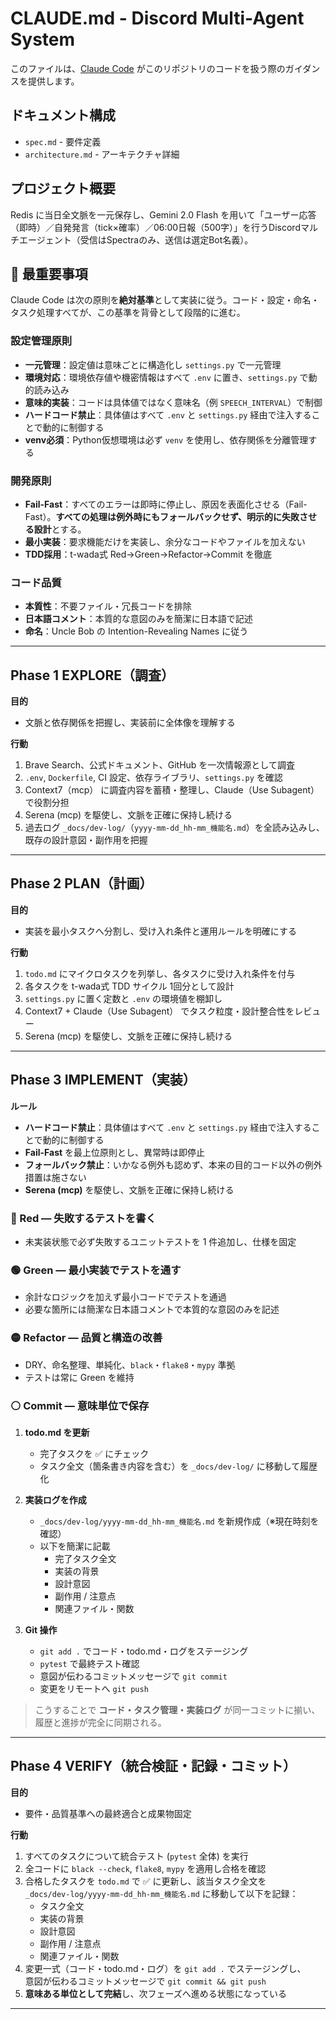 # CLAUDE.md - Discord Multi-Agent System

このファイルは、[Claude Code](https://www.anthropic.com/claude-code) がこのリポジトリのコードを扱う際のガイダンスを提供します。

## ドキュメント構成

- `spec.md` - 要件定義
- `architecture.md` - アーキテクチャ詳細

## プロジェクト概要

Redis に当日全文脈を一元保存し、Gemini 2.0 Flash を用いて「ユーザー応答（即時）／自発発言（tick×確率）／06:00日報（500字）」を行うDiscordマルチエージェント（受信はSpectraのみ、送信は選定Bot名義）。


## 🚨 **最重要事項**

Claude Code は次の原則を**絶対基準**として実装に従う。コード・設定・命名・タスク処理すべてが、この基準を背骨として段階的に進む。

### 設定管理原則
- **一元管理**：設定値は意味ごとに構造化し `settings.py` で一元管理  
- **環境対応**：環境依存値や機密情報はすべて `.env` に置き、`settings.py` で動的読み込み  
- **意味的実装**：コードは具体値ではなく意味名（例 `SPEECH_INTERVAL`）で制御  
- **ハードコード禁止**：具体値はすべて `.env` と `settings.py` 経由で注入することで動的に制御する
- **venv必須**：Python仮想環境は必ず `venv` を使用し、依存関係を分離管理する

### 開発原則
- **Fail-Fast**：すべてのエラーは即時に停止し、原因を表面化させる（Fail-Fast）。**すべての処理は例外時にもフォールバックせず、明示的に失敗させる設計**とする。  
- **最小実装**：要求機能だけを実装し、余分なコードやファイルを加えない  
- **TDD採用**：t-wada式 Red→Green→Refactor→Commit を徹底  

### コード品質
- **本質性**：不要ファイル・冗長コードを排除  
- **日本語コメント**：本質的な意図のみを簡潔に日本語で記述  
- **命名**：Uncle Bob の Intention-Revealing Names に従う  

---

## Phase 1 EXPLORE（調査）

**目的**  
- 文脈と依存関係を把握し、実装前に全体像を理解する

**行動**  
1. Brave Search、公式ドキュメント、GitHub を一次情報源として調査  
2. `.env`, `Dockerfile`, CI 設定、依存ライブラリ、`settings.py` を確認  
3. Context7（mcp） に調査内容を蓄積・整理し、Claude（Use Subagent）で役割分担  
4. Serena (mcp) を駆使し、文脈を正確に保持し続ける
5. 過去ログ `_docs/dev-log/`（`yyyy-mm-dd_hh-mm_機能名.md`）を全読み込みし、既存の設計意図・副作用を把握

---

## Phase 2 PLAN（計画）

**目的**  
- 実装を最小タスクへ分割し、受け入れ条件と運用ルールを明確にする

**行動**  
1. `todo.md` にマイクロタスクを列挙し、各タスクに受け入れ条件を付与  
2. 各タスクを t-wada式 TDD サイクル 1回分として設計  
3. `settings.py` に置く定数と `.env` の環境値を棚卸し  
4. Context7 + Claude（Use Subagent） でタスク粒度・設計整合性をレビュー
5. Serena (mcp) を駆使し、文脈を正確に保持し続ける

---

## Phase 3 IMPLEMENT（実装）

**ルール**
- **ハードコード禁止**：具体値はすべて `.env` と `settings.py` 経由で注入することで動的に制御する
- **Fail-Fast** を最上位原則とし、異常時は即停止  
- **フォールバック禁止**：いかなる例外も認めず、本来の目的コード以外の例外措置は施さない
- **Serena (mcp)** を駆使し、文脈を正確に保持し続ける

### 🔴 Red — 失敗するテストを書く  
- 未実装状態で必ず失敗するユニットテストを 1 件追加し、仕様を固定

### 🟢 Green — 最小実装でテストを通す  
- 余計なロジックを加えず最小コードでテストを通過  
- 必要な箇所には簡潔な日本語コメントで本質的な意図のみを記述

### 🟡 Refactor — 品質と構造の改善  
- DRY、命名整理、単純化、`black`・`flake8`・`mypy` 準拠  
- テストは常に Green を維持

### ⚪ Commit — 意味単位で保存

1. **todo.md を更新**  
   - 完了タスクを ✅ にチェック  
   - タスク全文（箇条書き内容を含む）を `_docs/dev-log/` に移動して履歴化

2. **実装ログを作成**  
   - `_docs/dev-log/yyyy-mm-dd_hh-mm_機能名.md` を新規作成（※現在時刻を確認）  
   - 以下を簡潔に記載  
     - 完了タスク全文  
     - 実装の背景  
     - 設計意図  
     - 副作用 / 注意点  
     - 関連ファイル・関数

3. **Git 操作**  
   - `git add .` でコード・todo.md・ログをステージング  
   - `pytest` で最終テスト確認  
   - 意図が伝わるコミットメッセージで `git commit`  
   - 変更をリモートへ `git push`

> こうすることで **コード・タスク管理・実装ログ** が同一コミットに揃い、  
> 履歴と進捗が完全に同期される。

---

## Phase 4 VERIFY（統合検証・記録・コミット）

**目的**  
- 要件・品質基準への最終適合と成果物固定

**行動**  
1. すべてのタスクについて統合テスト (`pytest` 全体) を実行  
2. 全コードに `black --check`, `flake8`, `mypy` を適用し合格を確認  
3. 合格したタスクを `todo.md` で ✅ に更新し、該当タスク全文を  
   `_docs/dev-log/yyyy-mm-dd_hh-mm_機能名.md` に移動して以下を記録：  
   - タスク全文  
   - 実装の背景  
   - 設計意図  
   - 副作用 / 注意点  
   - 関連ファイル・関数  
4. 変更一式（コード・todo.md・ログ）を `git add .` でステージングし、  
   意図が伝わるコミットメッセージで `git commit && git push`  
5. **意味ある単位として完結**し、次フェーズへ進める状態になっている

---
